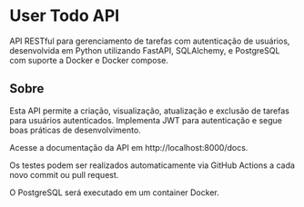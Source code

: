 # User Todo API

API RESTful para gerenciamento de tarefas com autenticação de usuários, desenvolvida em Python utilizando FastAPI, SQLAlchemy, e PostgreSQL com suporte a Docker e Docker compose.


## Sobre

Esta API permite a criação, visualização, atualização e exclusão de tarefas para usuários autenticados. Implementa JWT para autenticação e segue boas práticas de desenvolvimento.

Acesse a documentação da API em http://localhost:8000/docs.

Os testes podem ser realizados automaticamente via GitHub Actions a cada novo commit ou pull request.

O PostgreSQL será executado em um container Docker.

